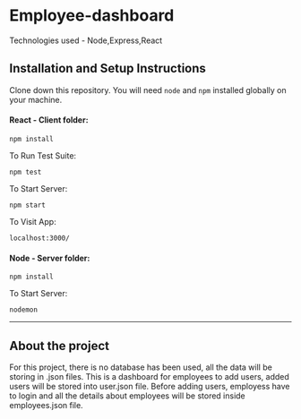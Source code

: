 # Employee-dashboard
Technologies used - Node,Express,React

## Installation and Setup Instructions

Clone down this repository. You will need `node` and `npm` installed globally on your machine.  

#### React - Client folder:

`npm install`  

To Run Test Suite:  

`npm test`  

To Start Server:

`npm start`   

To Visit App:

`localhost:3000/`  


#### Node - Server folder:

`npm install`  

To Start Server:

`nodemon` 

**********************************************************************************************************************

## About the project
For this project, there is no database has been used, all the data will be storing in .json files. This is a dashboard for employees to add users, added users will be stored into user.json file. Before adding users, employess have to login and all the details about employees will be stored inside employees.json file.  


